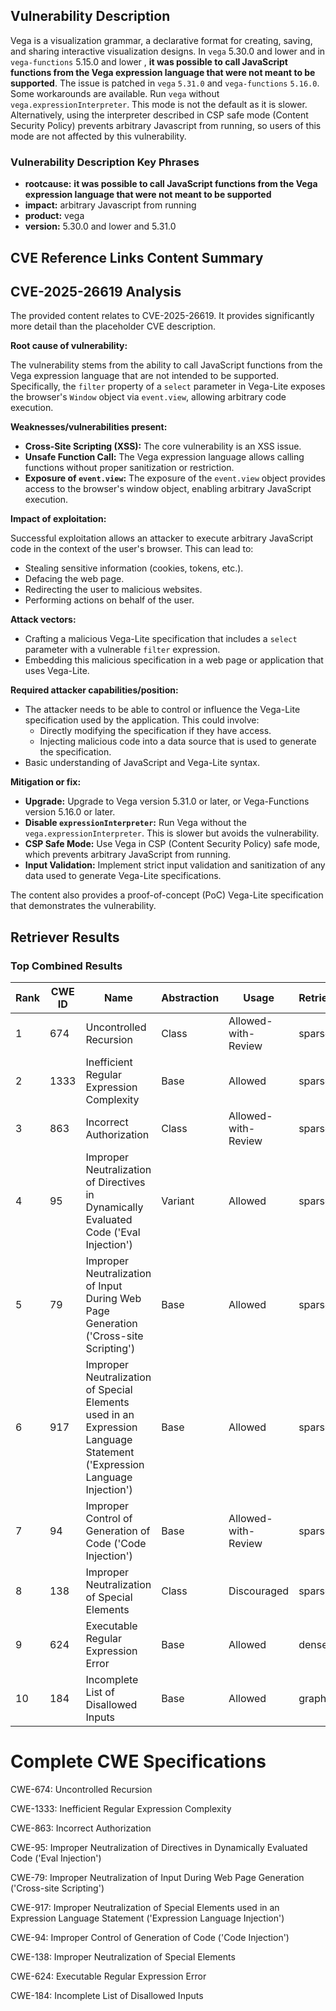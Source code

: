 ## Vulnerability Description
Vega is a visualization grammar, a declarative format for creating, saving, and sharing interactive visualization designs. In `vega` 5.30.0 and lower and in `vega-functions` 5.15.0 and lower , **it was possible to call JavaScript functions from the Vega expression language that were not meant to be supported**. The issue is patched in `vega` `5.31.0` and `vega-functions` `5.16.0`. Some workarounds are available. Run `vega` without `vega.expressionInterpreter`. This mode is not the default as it is slower. Alternatively, using the interpreter described in CSP safe mode (Content Security Policy) prevents arbitrary Javascript from running, so users of this mode are not affected by this vulnerability.

### Vulnerability Description Key Phrases
- **rootcause:** **it was possible to call JavaScript functions from the Vega expression language that were not meant to be supported**
- **impact:** arbitrary Javascript from running
- **product:** vega
- **version:** 5.30.0 and lower and 5.31.0

## CVE Reference Links Content Summary
## CVE-2025-26619 Analysis

The provided content relates to CVE-2025-26619. It provides significantly more detail than the placeholder CVE description.

**Root cause of vulnerability:**

The vulnerability stems from the ability to call JavaScript functions from the Vega expression language that are not intended to be supported. Specifically, the `filter` property of a `select` parameter in Vega-Lite exposes the browser's `Window` object via `event.view`, allowing arbitrary code execution.

**Weaknesses/vulnerabilities present:**

*   **Cross-Site Scripting (XSS):** The core vulnerability is an XSS issue.
*   **Unsafe Function Call:**  The Vega expression language allows calling functions without proper sanitization or restriction.
*   **Exposure of `event.view`:** The exposure of the `event.view` object provides access to the browser's window object, enabling arbitrary JavaScript execution.

**Impact of exploitation:**

Successful exploitation allows an attacker to execute arbitrary JavaScript code in the context of the user's browser. This can lead to:

*   Stealing sensitive information (cookies, tokens, etc.).
*   Defacing the web page.
*   Redirecting the user to malicious websites.
*   Performing actions on behalf of the user.

**Attack vectors:**

*   Crafting a malicious Vega-Lite specification that includes a `select` parameter with a vulnerable `filter` expression.
*   Embedding this malicious specification in a web page or application that uses Vega-Lite.

**Required attacker capabilities/position:**

*   The attacker needs to be able to control or influence the Vega-Lite specification used by the application. This could involve:
    *   Directly modifying the specification if they have access.
    *   Injecting malicious code into a data source that is used to generate the specification.
*   Basic understanding of JavaScript and Vega-Lite syntax.

**Mitigation or fix:**

*   **Upgrade:** Upgrade to Vega version 5.31.0 or later, or Vega-Functions version 5.16.0 or later.
*   **Disable `expressionInterpreter`:** Run Vega without the `vega.expressionInterpreter`. This is slower but avoids the vulnerability.
*   **CSP Safe Mode:** Use Vega in CSP (Content Security Policy) safe mode, which prevents arbitrary JavaScript from running.
*   **Input Validation:** Implement strict input validation and sanitization of any data used to generate Vega-Lite specifications.

The content also provides a proof-of-concept (PoC) Vega-Lite specification that demonstrates the vulnerability.

## Retriever Results

### Top Combined Results

| Rank | CWE ID | Name | Abstraction | Usage  | Retrievers | Individual Scores |
|------|--------|------|-------------|-------|------------|-------------------|
| 1 | 674 | Uncontrolled Recursion | Class | Allowed-with-Review | sparse | 0.679 |
| 2 | 1333 | Inefficient Regular Expression Complexity | Base | Allowed | sparse | 0.679 |
| 3 | 863 | Incorrect Authorization | Class | Allowed-with-Review | sparse | 0.676 |
| 4 | 95 | Improper Neutralization of Directives in Dynamically Evaluated Code ('Eval Injection') | Variant | Allowed | sparse | 0.654 |
| 5 | 79 | Improper Neutralization of Input During Web Page Generation ('Cross-site Scripting') | Base | Allowed | sparse | 0.648 |
| 6 | 917 | Improper Neutralization of Special Elements used in an Expression Language Statement ('Expression Language Injection') | Base | Allowed | sparse | 0.646 |
| 7 | 94 | Improper Control of Generation of Code ('Code Injection') | Base | Allowed-with-Review | sparse | 0.644 |
| 8 | 138 | Improper Neutralization of Special Elements | Class | Discouraged | sparse | 0.641 |
| 9 | 624 | Executable Regular Expression Error | Base | Allowed | dense | 0.384 |
| 10 | 184 | Incomplete List of Disallowed Inputs | Base | Allowed | graph | 0.002 |



# Complete CWE Specifications

CWE-674: Uncontrolled Recursion

CWE-1333: Inefficient Regular Expression Complexity

CWE-863: Incorrect Authorization

CWE-95: Improper Neutralization of Directives in Dynamically Evaluated Code ('Eval Injection')

CWE-79: Improper Neutralization of Input During Web Page Generation ('Cross-site Scripting')

CWE-917: Improper Neutralization of Special Elements used in an Expression Language Statement ('Expression Language Injection')

CWE-94: Improper Control of Generation of Code ('Code Injection')

CWE-138: Improper Neutralization of Special Elements

CWE-624: Executable Regular Expression Error

CWE-184: Incomplete List of Disallowed Inputs